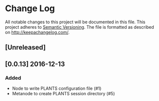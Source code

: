 # Change Log
All notable changes to this project will be documented in this file.
This project adheres to [Semantic Versioning](http://semver.org/).
The file is formatted as described on http://keepachangelog.com/.

## [Unreleased]

## [0.0.13] 2016-12-13

### Added

* Node to write PLANTS configuration file (#1)
* Metanode to create PLANTS session directory (#5)
